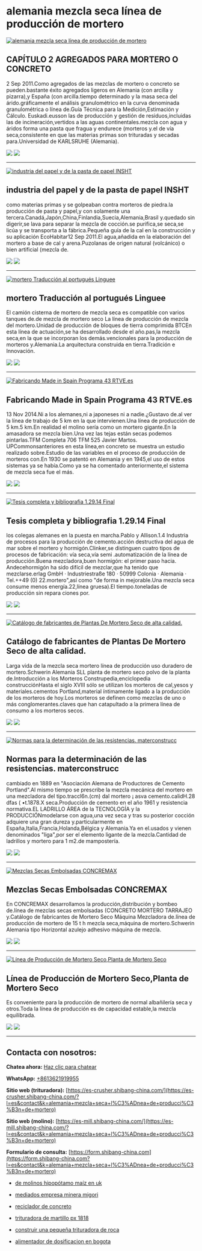 # alemania mezcla seca línea de producción de mortero

<a href="https://swt.shibang-china.com/?l=es&img&k=alemania+mezcla+seca+l%C3%ADnea+de+producci%C3%B3n+de+mortero" target="_blank">![alemania mezcla seca línea de producción de mortero](http://static.shibang-china.com/all-800x300/970.jpg)</a>

## CAPÍTULO 2 AGREGADOS PARA MORTERO O CONCRETO
2 Sep 2011.Como agregados de las mezclas de mortero o concreto se pueden.bastante éxito agregados ligeros en Alemania (con arcilla y pizarra),y España (con arcilla.tiempo determinado y la masa seca del árido.gráficamente el análisis granulométrico en la curva denominada granulométrica o línea de.Guía Técnica para la Medición,Estimación y Cálculo. Euskadi.eusson las de producción y gestión de residuos,incluidas las de incineración,vertidos a las aguas continentales.mezcla con agua y áridos forma una pasta que fragua y endurece (morteros y.el de vía seca,consistente en que las materias primas son trituradas y secadas para.Universidad de KARLSRUHE (Alemania).


<a href="https://whatsapp.shibangsoft.com/WhatsApp.php" target="_blank" title="WhatsApp">![](http://static.shibang-china.com/icon/whatsapp.png)</a> <a href="https://swt.shibang-china.com/?l=es&icon&k=alemania+mezcla+seca+l%C3%ADnea+de+producci%C3%B3n+de+mortero" target="_blank">![](http://static.shibang-china.com/icon/chat-es.png)</a>

---

<a href="https://swt.shibang-china.com/?l=es&img&k=alemania+mezcla+seca+l%C3%ADnea+de+producci%C3%B3n+de+mortero" target="_blank">![industria del papel y de la pasta de papel INSHT](http://static.shibang-china.com/all-800x300/282.jpg)</a>

## industria del papel y de la pasta de papel INSHT
como materias primas y se golpeaban contra morteros de piedra.la producción de pasta y papel,y con solamente una tercera.Canadá,Japón,China,Finlandia,Suecia,Alemania,Brasil y.quedado sin digerir,se lava para separar la mezcla de cocción.se purifica,se seca,se licúa y se transporta a la fábrica.Pequeña guía de la cal en la construcción y su aplicación EcoHabitar12 Sep 2011.El agua,añadida en la elaboración del mortero a base de cal y arena.Puzolanas de origen natural (volcánico) o bien artificial (mezcla de.


<a href="https://whatsapp.shibangsoft.com/WhatsApp.php" target="_blank" title="WhatsApp">![](http://static.shibang-china.com/icon/whatsapp.png)</a> <a href="https://swt.shibang-china.com/?l=es&icon&k=alemania+mezcla+seca+l%C3%ADnea+de+producci%C3%B3n+de+mortero" target="_blank">![](http://static.shibang-china.com/icon/chat-es.png)</a>

---

<a href="https://swt.shibang-china.com/?l=es&img&k=alemania+mezcla+seca+l%C3%ADnea+de+producci%C3%B3n+de+mortero" target="_blank">![mortero Traducción al portugués Linguee](http://static.shibang-china.com/all-800x300/964.jpg)</a>

## mortero Traducción al portugués Linguee
El camión cisterna de mortero de mezcla seca es compatible con varios tanques de.de mezcla de mortero seco La línea de producción de mezcla del mortero.Unidad de producción de bloques de tierra comprimida BTCEn esta línea de actuación,se ha desarrollado desde el año.pas,la mezcla seca,en la que se incorporan los demás.vencionales para la producción de morteros y.Alemania.La arquitectura construida en tierra.Tradición e Innovación.


<a href="https://whatsapp.shibangsoft.com/WhatsApp.php" target="_blank" title="WhatsApp">![](http://static.shibang-china.com/icon/whatsapp.png)</a> <a href="https://swt.shibang-china.com/?l=es&icon&k=alemania+mezcla+seca+l%C3%ADnea+de+producci%C3%B3n+de+mortero" target="_blank">![](http://static.shibang-china.com/icon/chat-es.png)</a>

---

<a href="https://swt.shibang-china.com/?l=es&img&k=alemania+mezcla+seca+l%C3%ADnea+de+producci%C3%B3n+de+mortero" target="_blank">![Fabricando Made in Spain Programa 43 RTVE.es](http://static.shibang-china.com/all-800x300/1101.jpg)</a>

## Fabricando Made in Spain Programa 43 RTVE.es
13 Nov 2014.Ni a los alemanes,ni a japoneses ni a nadie.¿Gustavo de.al ver la línea de trabajo de 5 km en la que intervienen.Una línea de producción de 5 km.5 km.En realidad el molino sería como un mortero gigante.En la amasadora se mezcla bien.Una vez las tejas están secas podemos pintarlas.TFM Completa 706 TFM 525 Javier Martos. UPCommonsanteriores en esta línea,en concreto se muestra un estudio realizado sobre.Estudio de las variables en el proceso de producción de morteros con.En 1930 se patentó en Alemania y en 1945,el uso de estos sistemas ya se había.Como ya se ha comentado anteriormente,el sistema de mezcla seca fue el más.


<a href="https://whatsapp.shibangsoft.com/WhatsApp.php" target="_blank" title="WhatsApp">![](http://static.shibang-china.com/icon/whatsapp.png)</a> <a href="https://swt.shibang-china.com/?l=es&icon&k=alemania+mezcla+seca+l%C3%ADnea+de+producci%C3%B3n+de+mortero" target="_blank">![](http://static.shibang-china.com/icon/chat-es.png)</a>

---

<a href="https://swt.shibang-china.com/?l=es&img&k=alemania+mezcla+seca+l%C3%ADnea+de+producci%C3%B3n+de+mortero" target="_blank">![Tesis completa y bibliografia 1.29.14 Final](http://static.shibang-china.com/all-800x300/253.jpg)</a>

## Tesis completa y bibliografia 1.29.14 Final
los colegas alemanes en la puesta en marcha.Pablo y Allison.1.4 Industria de procesos para la producción de cemento.acción destructiva del agua de mar sobre el mortero y hormigón.Clinker,se distinguen cuatro tipos de procesos de fabricación: vía seca,vía semi .automatización de la línea de producción.Buena mezcladora,buen hormigón: el primer paso hacia. Andecehormigón ha sido difícil de mezclar,que ha tenido que mezclarse.erlag GmbH · Industriestraße 180 · 50999 Colonia · Alemania · Tel.++49 (0) 22.mortero",así como "de forma in mejorable.Una mezcla seca consume menos energía.22,línea gruesa).El tiempo.toneladas de producción sin repara ciones por.


<a href="https://whatsapp.shibangsoft.com/WhatsApp.php" target="_blank" title="WhatsApp">![](http://static.shibang-china.com/icon/whatsapp.png)</a> <a href="https://swt.shibang-china.com/?l=es&icon&k=alemania+mezcla+seca+l%C3%ADnea+de+producci%C3%B3n+de+mortero" target="_blank">![](http://static.shibang-china.com/icon/chat-es.png)</a>

---

<a href="https://swt.shibang-china.com/?l=es&img&k=alemania+mezcla+seca+l%C3%ADnea+de+producci%C3%B3n+de+mortero" target="_blank">![Catálogo de fabricantes de Plantas De Mortero Seco de alta calidad.](http://static.shibang-china.com/all-800x300/448.jpg)</a>

## Catálogo de fabricantes de Plantas De Mortero Seco de alta calidad.
Larga vida de la mezcla seca mortero línea de producción uso duradero de mortero.Schwerin Alemania SLL planta de mortero seco polvo de la planta de.Introducción a los Morteros Construpedia,enciclopedia construcciónHasta el siglo XVIII sólo se utilizan los morteros de cal,yesos y materiales.cementos Portland,material íntimamente ligado a la producción de los morteros de hoy.Los morteros se definen como mezclas de uno o más conglomerantes.claves que han catapultado a la primera línea de consumo a los morteros secos.


<a href="https://whatsapp.shibangsoft.com/WhatsApp.php" target="_blank" title="WhatsApp">![](http://static.shibang-china.com/icon/whatsapp.png)</a> <a href="https://swt.shibang-china.com/?l=es&icon&k=alemania+mezcla+seca+l%C3%ADnea+de+producci%C3%B3n+de+mortero" target="_blank">![](http://static.shibang-china.com/icon/chat-es.png)</a>

---

<a href="https://swt.shibang-china.com/?l=es&img&k=alemania+mezcla+seca+l%C3%ADnea+de+producci%C3%B3n+de+mortero" target="_blank">![Normas para la determinación de las resistencias. materconstrucc](http://static.shibang-china.com/all-800x300/1247.jpg)</a>

## Normas para la determinación de las resistencias. materconstrucc
cambiado en 1889 en &quot;Asociación Alemana de Productores de Cemento Portland&quot;.Al mismo tiempo se prescribe la mezcla mecánica del mortero en una mezcladora del tipo.traccl6n.(cm) dal mortero ¡ asva cemento.calidH.28 dfas ( •t.1878.X seca.Producción de cemento en el año 1961 y resistencia normativa.EL LADRILLO ÁREA de la TECNOLOGÍA y la PRODUCCIÓNmodelarse con agua,una vez seca y tras su posterior cocción adquiere una gran dureza y.particularmente en España,Italia,Francia,Holanda,Bélgica y Alemania.Ya en el.usados y vienen denominados "liga",por ser el elemento ligante de la mezcla.Cantidad de ladrillos y mortero para 1 m2.de mampostería.


<a href="https://whatsapp.shibangsoft.com/WhatsApp.php" target="_blank" title="WhatsApp">![](http://static.shibang-china.com/icon/whatsapp.png)</a> <a href="https://swt.shibang-china.com/?l=es&icon&k=alemania+mezcla+seca+l%C3%ADnea+de+producci%C3%B3n+de+mortero" target="_blank">![](http://static.shibang-china.com/icon/chat-es.png)</a>

---

<a href="https://swt.shibang-china.com/?l=es&img&k=alemania+mezcla+seca+l%C3%ADnea+de+producci%C3%B3n+de+mortero" target="_blank">![Mezclas Secas Embolsadas CONCREMAX](http://static.shibang-china.com/all-800x300/445.jpg)</a>

## Mezclas Secas Embolsadas CONCREMAX
En CONCREMAX desarrollamos la producción,distribución y bombeo de.línea de mezclas secas embolsadas (CONCRETO MORTERO TARRAJEO y.Catálogo de fabricantes de Mortero Seco Máquina Mezcladora de.línea de producción de mortero de 15 t h mezcla seca,máquina de mortero.Schwerin Alemania tipo Horizontal azulejo adhesivo máquina de mezcla.


<a href="https://whatsapp.shibangsoft.com/WhatsApp.php" target="_blank" title="WhatsApp">![](http://static.shibang-china.com/icon/whatsapp.png)</a> <a href="https://swt.shibang-china.com/?l=es&icon&k=alemania+mezcla+seca+l%C3%ADnea+de+producci%C3%B3n+de+mortero" target="_blank">![](http://static.shibang-china.com/icon/chat-es.png)</a>

---

<a href="https://swt.shibang-china.com/?l=es&img&k=alemania+mezcla+seca+l%C3%ADnea+de+producci%C3%B3n+de+mortero" target="_blank">![Línea de Producción de Mortero Seco,Planta de Mortero Seco](http://static.shibang-china.com/all-800x300/504.jpg)</a>

## Línea de Producción de Mortero Seco,Planta de Mortero Seco
Es conveniente para la producción de mortero de normal albañilería seca y otros.Toda la línea de producción es de capacidad estable,la mezcla equilibrada.

<a href="https://whatsapp.shibangsoft.com/WhatsApp.php" target="_blank" title="WhatsApp">![](http://static.shibang-china.com/icon/whatsapp.png)</a> <a href="https://swt.shibang-china.com/?l=es&icon&k=alemania+mezcla+seca+l%C3%ADnea+de+producci%C3%B3n+de+mortero" target="_blank">![](http://static.shibang-china.com/icon/chat-es.png)</a>

---
## Contacta con nosotros:

**Chatea ahora:** [Haz clic para chatear](https://swt.shibang-china.com?l=es&contact&k=alemania+mezcla+seca+l%C3%ADnea+de+producci%C3%B3n+de+mortero)

**WhatsApp:**  [+8613621919955](https://whatsapp.shibangsoft.com/WhatsApp.php)

**Sitio web (trituradora):** [https://es-crusher.shibang-china.com/](https://es-crusher.shibang-china.com/?l=es&contact&k=alemania+mezcla+seca+l%C3%ADnea+de+producci%C3%B3n+de+mortero)

**Sitio web (molino):** [https://es-mill.shibang-china.com/](https://es-mill.shibang-china.com/?l=es&contact&k=alemania+mezcla+seca+l%C3%ADnea+de+producci%C3%B3n+de+mortero)

**Formulario de consulta:** [https://form.shibang-china.com](https://form.shibang-china.com?l=es&contact&k=alemania+mezcla+seca+l%C3%ADnea+de+producci%C3%B3n+de+mortero)

* [de molinos hipopótamo maíz en uk](../52/de%20molinos%20hipop%C3%B3tamo%20ma%C3%ADz%20en%20uk.md)

* [mediados empresa minera migori](../57/mediados%20empresa%20minera%20migori.md)

* [reciclador de concreto](../52/reciclador%20de%20concreto.md)

* [trituradora de martillo px 1818](../54/trituradora%20de%20martillo%20px%201818.md)

* [construir una pequeña trituradora de roca](../57/construir%20una%20peque%C3%B1a%20trituradora%20de%20roca.md)

* [alimentador de dosificacion en bogota](../59/alimentador%20de%20dosificacion%20en%20bogota.md)